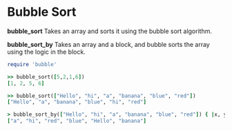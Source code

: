 # Bubble Sort

**bubble_sort**
Takes an array and sorts it using the bubble sort algorithm.

**bubble_sort_by**
Takes an array and a block, and bubble sorts the array using the logic in the block.



```Ruby
require 'bubble'

>> bubble_sort([5,2,1,6])
[1, 2, 5, 6]

>> bubble_sort(["Hello", "hi", "a", "banana", "blue", "red"])
["Hello", "a", "banana", "blue", "hi", "red"]

> bubble_sort_by(["Hello", "hi", "a", "banana", "blue", "red"]) { |x, y| x.length - y.length }
["a", "hi", "red", "blue", "Hello", "banana"]

```
